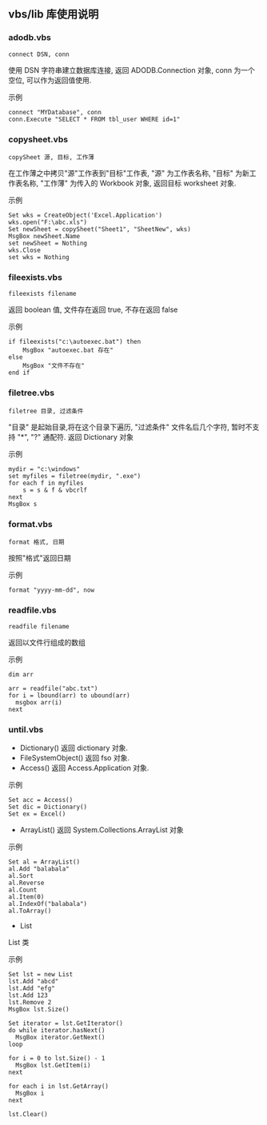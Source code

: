 ## vbs/lib 库使用说明

### adodb.vbs

    connect DSN, conn

使用 DSN 字符串建立数据库连接, 返回 ADODB.Connection 对象, conn 为一个空位, 可以作为返回值使用.

示例

    connect "MYDatabase", conn
    conn.Execute "SELECT * FROM tbl_user WHERE id=1"

### copysheet.vbs

    copySheet 源, 目标, 工作薄

在工作薄之中拷贝"源"工作表到"目标"工作表, "源" 为工作表名称, "目标" 为新工作表名称, "工作薄" 为传入的 Workbook 对象, 返回目标 worksheet 对象.

示例

    Set wks = CreateObject('Excel.Application')
    wks.open("F:\abc.xls")
    Set newSheet = copySheet("Sheet1", "SheetNew", wks)
    MsgBox newSheet.Name
    set newSheet = Nothing
    wks.Close
    set wks = Nothing

### fileexists.vbs

    fileexists filename

返回 boolean 值, 文件存在返回 true, 不存在返回 false

示例

    if fileexists("c:\autoexec.bat") then
        MsgBox "autoexec.bat 存在"
    else
        MsgBox "文件不存在"
    end if

### filetree.vbs

    filetree 目录, 过滤条件

"目录" 是起始目录,将在这个目录下遍历, "过滤条件" 文件名后几个字符, 暂时不支持 "*", "?" 通配符. 返回 Dictionary 对象

示例

    mydir = "c:\windows"
    set myfiles = filetree(mydir, ".exe")
    for each f in myfiles
        s = s & f & vbcrlf
    next
    MsgBox s


### format.vbs

    format 格式, 日期

按照"格式"返回日期

示例

    format "yyyy-mm-dd", now

### readfile.vbs

    readfile filename

返回以文件行组成的数组

示例

    dim arr

    arr = readfile("abc.txt")
    for i = lbound(arr) to ubound(arr)
      msgbox arr(i)
    next





### until.vbs

  - Dictionary() 返回 dictionary 对象.
  - FileSystemObject()  返回 fso 对象.
  - Access() 返回 Access.Application 对象.

示例

    Set acc = Access()
    Set dic = Dictionary()
    Set ex = Excel()

  - ArrayList()  返回 System.Collections.ArrayList 对象

示例

    Set al = ArrayList()
    al.Add "balabala"
    al.Sort
    al.Reverse
    al.Count
    al.Item(0)
    al.IndexOf("balabala")
    al.ToArray()

  - List

List 类

示例

    Set lst = new List
    lst.Add "abcd"
    lst.Add "efg"
    lst.Add 123
    lst.Remove 2
    MsgBox lst.Size()

    Set iterator = lst.GetIterator()
    do while iterator.hasNext()
      MsgBox iterator.GetNext()
    loop

    for i = 0 to lst.Size() - 1
      MsgBox lst.GetItem(i)
    next

    for each i in lst.GetArray()
      MsgBox i
    next

    lst.Clear()
